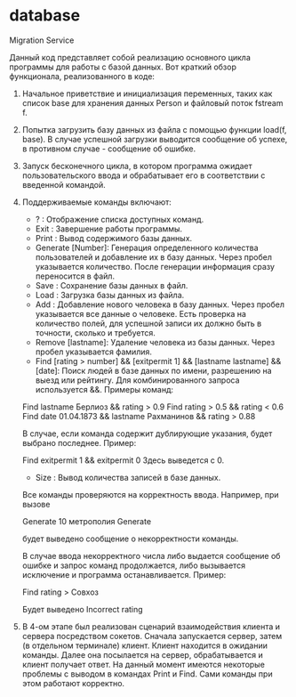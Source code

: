 # database
 Migration Service
 
Данный код представляет собой реализацию основного цикла программы для работы с базой данных. Вот краткий обзор функционала, реализованного в коде:

1. Начальное приветствие и инициализация переменных, таких как список base для хранения данных Person и файловый поток fstream f.

2. Попытка загрузить базу данных из файла с помощью функции load(f, base). В случае успешной загрузки выводится сообщение об успехе, в противном случае - сообщение об ошибке.

3. Запуск бесконечного цикла, в котором программа ожидает пользовательского ввода и обрабатывает его в соответствии с введенной командой.

4. Поддерживаемые команды включают:
   - ? : Отображение списка доступных команд.
   - Exit : Завершение работы программы.
   - Print : Вывод содержимого базы данных.
   - Generate [Number]: Генерация определенного количества пользователей и добавление их в базу данных. Через пробел указывается количество.
   После генерации информация сразу переносится в файл.
   - Save : Сохранение базы данных в файл.
   - Load : Загрузка базы данных из файла.
   - Add : Добавление нового человека в базу данных. Через пробел указывается все данные о человеке. Есть проверка на количество полей, для успешной записи их должно быть в точности,
   сколько и требуется.
   - Remove [lastname]: Удаление человека из базы данных. Через пробел указывается фамилия.
   - Find [rating > number] && [exitpermit 1] && [lastname lastname] && [date]: Поиск людей в базе данных по имени, разрешению на выезд или рейтингу. Для комбинированного запроса используется &&.
   Примеры команд:
   
   Find lastname Берлиоз && rating > 0.9
   Find rating > 0.5 && rating < 0.6
   Find date 01.04.1873 && lastname Рахманинов && rating > 0.88
   
   В случае, если команда содержит дублирующие указания, будет выбрано последнее. Пример:
   
   Find exitpermit 1 && exitpermit 0
   Здесь выведется с 0.
   
   - Size : Вывод количества записей в базе данных.
   
	Все команды проверяются на корректность ввода. Например, при вызове 

	Generate 10 метрополия
	Generate

	будет выведено сообщение о некорректности команды.

	В случае ввода некорректного числа либо выдается сообщение об ошибке и запрос команд продолжается, либо вызывается исключение и программа останавливается. 
	Пример:

	Find rating > Совхоз
	
	Будет выведено Incorrect rating

5. В 4-ом этапе был реализован сценарий взаимодействия клиента и сервера посредством сокетов.
Сначала запускается сервер, затем (в отдельном терминале) клиент. Клиент находится в ожидании команды. Далее она посылается на сервер, обрабатывается и клиент получает ответ.
На данный момент имеются некоторые проблемы с выводом в командах Print и Find. Сами команды при этом работают корректно.